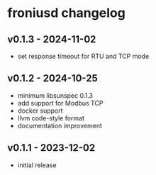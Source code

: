 # froniusd changelog

## v0.1.3 - 2024-11-02
* set response timeout for RTU and TCP mode 

## v0.1.2 - 2024-10-25
* minimum libsunspec 0.1.3
* add support for Modbus TCP
* docker support
* llvm code-style format
* documentation improvement

## v0.1.1 - 2023-12-02
* initial release
